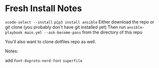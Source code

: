 # Fresh Install Notes

`xcode-select --install`
`pip3 install ansible`
Either download the repo or git clone (you probably don't have git installed yet)
Then run `ansible-playbook main.yml --ask-become-pass` from the directory of this repo

You'll also want to clone dotfiles repo as well.


Notes:

add
`font-0xproto-nerd-font`
`superfile`
